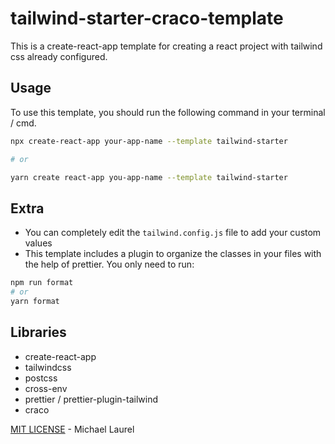 # tailwind-starter-craco-template

This is a create-react-app template for creating a react project with tailwind css already configured.

## Usage

To use this template, you should run the following command in your terminal / cmd.

```sh
npx create-react-app your-app-name --template tailwind-starter

# or

yarn create react-app you-app-name --template tailwind-starter
```

## Extra

- You can completely edit the `tailwind.config.js` file to add your custom values
- This template includes a plugin to organize the classes in your files with the help of prettier. You only need to run:

```sh
npm run format
# or
yarn format
```

## Libraries

- create-react-app
- tailwindcss
- postcss
- cross-env
- prettier / prettier-plugin-tailwind
- craco

[MIT LICENSE](LICENSE) - Michael Laurel
